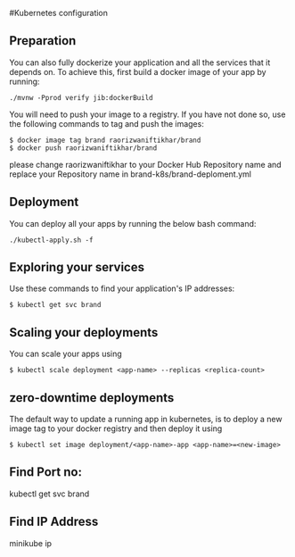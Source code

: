 #Kubernetes configuration

## Preparation

You can also fully dockerize your application and all the services that it depends on.
To achieve this, first build a docker image of your app by running:

    ./mvnw -Pprod verify jib:dockerBuild

You will need to push your image to a registry. If you have not done so, use the following commands to tag and push the images:

```
$ docker image tag brand raorizwaniftikhar/brand
$ docker push raorizwaniftikhar/brand
```
please change raorizwaniftikhar to your Docker Hub Repository name and replace your Repository name in brand-k8s/brand-deploment.yml
## Deployment

You can deploy all your apps by running the below bash command:

```
./kubectl-apply.sh -f
```

## Exploring your services

Use these commands to find your application's IP addresses:

```
$ kubectl get svc brand
```

## Scaling your deployments

You can scale your apps using

```
$ kubectl scale deployment <app-name> --replicas <replica-count>
```

## zero-downtime deployments

The default way to update a running app in kubernetes, is to deploy a new image tag to your docker registry and then deploy it using

```
$ kubectl set image deployment/<app-name>-app <app-name>=<new-image>
```

## Find Port no:

kubectl get svc brand

## Find IP Address

minikube ip
